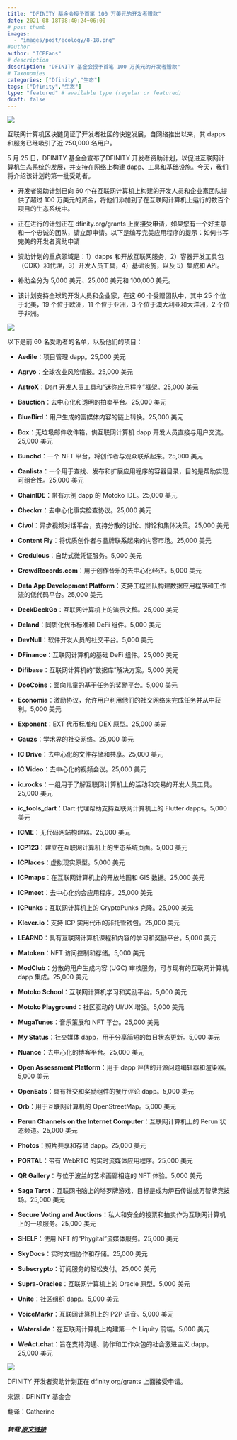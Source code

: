 ```yaml
---
title: "DFINITY 基金会授予首笔 100 万美元的开发者赠款"
date: 2021-08-18T08:40:24+06:00
# post thumb
images:
  - "images/post/ecology/8-18.png"
#author
author: "ICPFans"
# description
description: "DFINITY 基金会授予首笔 100 万美元的开发者赠款"
# Taxonomies
categories: ["Dfinity","生态"]
tags: ["Dfinity","生态"]
type: "featured" # available type (regular or featured)
draft: false
---
```


![](https://mmbiz.qpic.cn/mmbiz_gif/JUK5MT24wzPv13Yhx8f5HJdwqvg2haiahDludaEbzkicWs0CSQPHQhynrIHnzsibkZDkiawQBFE7UHmicib1rNEkQDcw/640?wx_fmt=gif&tp=webp&wxfrom=5&wx_lazy=1)

互联网计算机区块链见证了开发者社区的快速发展，自网络推出以来，其 dapps 和服务已经吸引了近 250,000 名用户。



5 月 25 日，DFINITY 基金会宣布了DFINITY 开发者资助计划，以促进互联网计算机生态系统的发展，并支持在网络上构建 dapp、工具和基础设施。今天，我们将介绍该计划的第一批受助者。



- 开发者资助计划已向 60 个在互联网计算机上构建的开发人员和企业家团队提供了超过 100 万美元的资金，将他们添加到了在互联网计算机上运行的数百个项目的生态系统中。



- 正在进行的计划正在 dfinity.org/grants 上面接受申请，如果您有一个好主意和一个忠诚的团队，请立即申请。以下是编写完美应用程序的提示：如何书写完美的开发者资助申请



- 资助计划的重点领域是：1）dapps 和开放互联网服务，2）容器开发工具包（CDK）和代理，3）开发人员工具，4）基础设施，以及 5）集成和 API。



- 补助金分为 5,000 美元、25,000 美元和 100,000 美元。



- 该计划支持全球的开发人员和企业家，在这 60 个受赠团队中，其中 25 个位于北美，19 个位于欧洲，11 个位于亚洲，3 个位于澳大利亚和大洋洲，2 个位于非洲。



![](https://mmbiz.qpic.cn/mmbiz_png/JUK5MT24wzMGedBGm0y35iau9FKzE1XxJpCt7rtSZ6cGcEb0tc8YBTQuMQsOYibucusyoC89WaQSbSJgLHxicUagg/640?wx_fmt=png)


以下是前 60 名受助者的名单，以及他们的项目：



- **Aedile**：项目管理 dapp。25,000 美元



- **Agryo**：全球农业风险情报。25,000 美元



- **AstroX**：Dart 开发人员工具和“迷你应用程序”框架。25,000 美元



- **Bauction**：去中心化和透明的拍卖平台。25,000 美元



- **BlueBird**：用户生成的富媒体内容的链上转换。25,000 美元



- **Box**：无垃圾邮件收件箱，供互联网计算机 dapp 开发人员直接与用户交流。25,000 美元



- **Bunchd**：一个 NFT 平台，将创作者与观众联系起来。25,000 美元



- **Canlista**：一个用于查找、发布和扩展应用程序的容器目录，目的是帮助实现可组合性。25,000 美元



- **ChainIDE**：带有示例 dapp 的 Motoko IDE。25,000 美元



- **Checkrr**：去中心化事实检查协议。25,000 美元



- **Civol**：异步视频对话平台，支持分散的讨论、辩论和集体决策。25,000 美元



- **Content Fly**：将优质创作者与品牌联系起来的内容市场。25,000 美元



- **Credulous**：自助式微凭证服务。5,000 美元



- **CrowdRecords.com**：用于创作音乐的去中心化经济。5,000 美元



- **Data App Development Platform**：支持工程团队构建数据应用程序和工作流的低代码平台。25,000 美元



- **DeckDeckGo**：互联网计算机上的演示文稿。25,000 美元



- **Deland**：同质化代币标准和 DeFi 组件。5,000 美元



- **DevNull**：软件开发人员的社交平台。5,000 美元



- **DFinance**：互联网计算机的基础 DeFi 组件。25,000 美元



- **Difibase**：互联网计算机的“数据库”解决方案。5,000 美元



- **DooCoins**：面向儿童的基于任务的奖励平台。5,000 美元



- **Economia**：激励协议，允许用户利用他们的社交网络来完成任务并从中获利。5,000 美元



- **Exponent**：EXT 代币标准和 DEX 原型。25,000 美元



- **Gauzs**：学术界的社交网络。25,000 美元



- **IC Drive**：去中心化的文件存储和共享。25,000 美元



- **IC Video**：去中心化的视频会议。25,000 美元



- **ic.rocks**：一组用于了解互联网计算机上的活动和交易的开发人员工具。25,000 美元



- **ic_tools_dart**：Dart 代理帮助支持互联网计算机上的 Flutter dapps。5,000 美元



- **ICME**：无代码网站构建器。25,000 美元



- **ICP123**：建立在互联网计算机上的生态系统页面。5,000 美元



- **ICPlaces**：虚拟现实原型。5,000 美元



- **ICPmaps**：在互联网计算机上的开放地图和 GIS 数据。25,000 美元



- **ICPmeet**：去中心化约会应用程序。25,000 美元



- **ICPunks**：互联网计算机上的 CryptoPunks 克隆。25,000 美元



- **Klever.io**：支持 ICP 实用代币的非托管钱包。25,000 美元



- **LEARND**：具有互联网计算机课程和内容的学习和奖励平台。5,000 美元



- **Matoken**：NFT 访问控制和存储。5,000 美元



- **ModClub**：分散的用户生成内容 (UGC) 审核服务，可与现有的互联网计算机 dapp 集成。25,000 美元



- **Motoko School**：互联网计算机学习和奖励平台。5,000 美元



- **Motoko Playground**：社区驱动的 UI/UX 增强。5,000 美元



- **MugaTunes**：音乐策展和 NFT 平台。25,000 美元



- **My Status**：社交媒体 dapp，用于分享简短的每日状态更新。5,000 美元



- **Nuance**：去中心化的博客平台。25,000 美元



- **Open Assessment Platform**：用于 dapp 评估的开源问题编辑器和渲染器。5,000 美元



- **OpenEats**：具有社交和奖励组件的餐厅评论 dapp。5,000 美元



- **Orb**：用于互联网计算机的 OpenStreetMap。5,000 美元



- **Perun Channels on the Internet Computer**：互联网计算机上的 Perun 状态频道。25,000 美元



- **Photos**：照片共享和存储 dapp。25,000 美元



- **PORTAL**：带有 WebRTC 的实时流媒体应用程序。25,000 美元



- **QR Gallery**：与位于波兰的艺术画廊相连的 NFT 体验。5,000 美元



- **Saga Tarot**：互联网电脑上的塔罗牌游戏，目标是成为炉石传说或万智牌竞技场。25,000 美元



- **Secure Voting and Auctions**：私人和安全的投票和拍卖作为互联网计算机上的一项服务。25,000 美元



- **SHELF**：使用 NFT 的“Phygital”流媒体服务。25,000 美元



- **SkyDocs**：实时文档协作和存储。25,000 美元



- **Subscrypto**：订阅服务的轻松支付。25,000 美元



- **Supra-Oracles**：互联网计算机上的 Oracle 原型。5,000 美元



- **Unite**：社区组织 dapp。5,000 美元



- **VoiceMarkr**：互联网计算机上的 P2P 语音。5,000 美元



- **Waterslide**：在互联网计算机上构建第一个 Liquity 前端。5,000 美元



- **WeAct.chat**：旨在支持沟通、协作和工作众包的社会激进主义 dapp。25,000 美元

![](https://mmbiz.qpic.cn/mmbiz_jpg/JUK5MT24wzMGedBGm0y35iau9FKzE1XxJTLdK03BZL4hyctcfbSIx7dbicU04ZtCT1a7PyvzCB2nCqfCmUKx6xUA/640?wx_fmt=jpeg)



DFINITY 开发者资助计划正在 dfinity.org/grants 上面接受申请。

来源：DFINITY 基金会

翻译：Catherine

##### 转载 [原文链接](https://mp.weixin.qq.com/s/DPfI1F-JHdoiQi3Tqp5k4A)